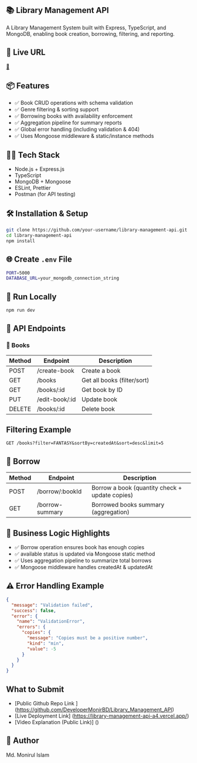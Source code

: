 ## 📚 Library Management API
A Library Management System built with Express, TypeScript, and MongoDB, enabling book creation, borrowing, filtering, and reporting.

## 🚀 Live URL
[🔗](https://library-management-api-a4.vercel.app/)

## 📦 Features
-   ✅ Book CRUD operations with schema validation
-   ✅ Genre filtering & sorting support
-   ✅ Borrowing books with availability enforcement
-   ✅ Aggregation pipeline for summary reports
-   ✅ Global error handling (including validation & 404)
-   ✅ Uses Mongoose middleware & static/instance methods

## 🧑‍💻 Tech Stack
-   Node.js + Express.js
-   TypeScript
-   MongoDB + Mongoose
-   ESLint, Prettier
-   Postman (for API testing)

## 🛠️ Installation & Setup
```Bash
git clone https://github.com/your-username/library-management-api.git
cd library-management-api
npm install
```

## 🌐 Create `.env` File
```Bash
PORT=5000
DATABASE_URL=your_mongodb_connection_string
```

## 🔧 Run Locally
```Bash
npm run dev
```

## 🧪 API Endpoints
### 📘 Books
| Method	 | Endpoint	| Description |
| ----------- | -------- | ----------- |
| POST	  | /create-book	 | Create a book |
| GET	  | /books	 | Get all books (filter/sort) |
| GET	  | /books/:id	| Get book by ID |
| PUT	  | /edit-book/:id	| Update book |
| DELETE  | /books/:id	| Delete book |

## Filtering Example
```Http
GET /books?filter=FANTASY&sortBy=createdAt&sort=desc&limit=5
```

## 📙 Borrow
| Method	 | Endpoint	| Description |
| ----------- | -------- | ----------- |
| POST	  | /borrow/:bookId	 | Borrow a book (quantity check + update copies) |
| GET	  | /borrow-summary | Borrowed books summary (aggregation) |

## 🧩 Business Logic Highlights

-   ✅ Borrow operation ensures book has enough copies
-   ✅ available status is updated via Mongoose static method
-   ✅ Uses aggregation pipeline to summarize total borrows
-   ✅ Mongoose middleware handles createdAt & updatedAt

## ⚠️ Error Handling Example
```Json
{
  "message": "Validation failed",
  "success": false,
  "error": {
    "name": "ValidationError",
    "errors": {
      "copies": {
        "message": "Copies must be a positive number",
        "kind": "min",
        "value": -5
      }
    }
  }
}
```

## What to Submit

-   [Public Github Repo Link ] (https://github.com/DeveloperMonirBD/Library_Management_API)
-   [Live Deployment Link] (https://library-management-api-a4.vercel.app/)
-   [Video Explanation (Public Link)] ()

## 🙌 Author
Md. Monirul Islam